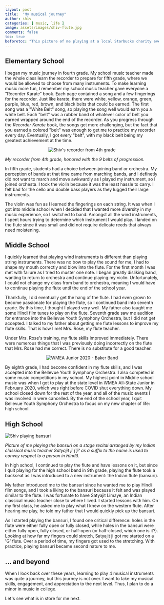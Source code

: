 ```yaml
---
layout: post
title:  "My musical journey"
author: shiv
categories: [ music, life ]
image: assets/images/shiv-flute.jpg
comments: false
toc: true
beforetoc: "This picture of me playing at a local Starbucks charity event organized by my teacher Mrs. Rose. My story of how I picked up different musical instruments follows."
---
```

## Elementary School
I began my music journey in fourth grade. My school music teacher made the whole class learn the recorder to prepare for fifth grade, where we would be allowed to choose from many instruments. To make learning music more fun, I remember my school music teacher gave everyone a "Recorder Karate" book. Each page contained a song and a few fingerings for the recorder. Just like karate, there were white, yellow, orange, green, purple, blue, red, brown, and black belts that could be earned. The first song was a "White Belt" song, so playing the song well would earn you a white belt. Each "belt" was a rubber band of whatever color of belt you earned wrapped around the end of the recorder. As you progress through the _Recorder Karate_ book, the songs get more challenging, but the fact that you earned a colored "belt" was enough to get me to practice my recorder every day. Eventually, I got every "belt", with my black belt being my greatest achievement at the time.

<p style="text-align: center;">
<img class="shadow-lg" src="{{site.baseurl}}/assets/images/recorder-belts.jpg" alt="Shiv's recorder from 4th grade" />
</p>
<i>My recorder from 4th grade, honored with the 9 belts of progression.</i>

<p>In fifth grade, students had a choice between joining band or orchestra. My perception of bands at that time came from marching bands, and I definetly did not want to march and move awkwardly as I played my instrument, so I joined orchesta. I took the violin because it was the least hassle to carry. I felt bad for the cello and double bass players as they lugged their large instruments.</p>

<p>The violin was fun as I learned the fingerings on each string. It was when I got into middle school when I decided that I wanted more diversity in my music experience, so I switched to band. Amongst all the wind instruments, I spent hours trying to determine which instrument I would play. I landed on the flute since it was small and did not require delicate reeds that always need moistening.</p>

## Middle School
<p>I quickly learned that playing wind instruments is different than playing string instruments. There was no bow to play the sound for me, I had to shape my mouth correctly and blow into the flute. For the first month I was met with failure as I tried to muster one note. I began greatly disliking band, wanting to return to orchestra and continue playing my violin. Unfortunately, I could not change my class from band to orchestra, meaning I would have to continue playing the flute until the end of the school year.</p>

<p>Thankfully, I did eventually get the hang of the flute. I had even grown to become passionate for playing the flute, so I continued band into seventh grade. By this time, I thought I played very well. My father also taught me some Hindi film tunes to play on the flute. Seventh grade saw me audition for entrance into the Bellevue Youth Symphony Orchestra, but I did not get accepted. I talked to my father about getting me flute lessons to improve my flute skills. That is how I met Mrs. Rose, my flute teacher.</p>

<p> Under Mrs. Rose's training, my flute skills improved immediately. There were numerous things that I was previously doing incorrectly on the flute that Mrs. Rose had me correct. There is no substitute for a good teacher.</p>

<p style="text-align: center;">
<img class="shadow-lg" src="{{site.baseurl}}/assets/images/wmea-shiv-2020.jpg" alt="WMEA Junior 2020 - Baker Band" />
</p>

By eighth grade, I had become confident in my flute skills, and I was accepted into the Bellevue Youth Symphony Orchestra. I also competed in some music competitions in my school. My highest point in Middle school music was when I got to play at the state level in WMEA All-State Junior in February 2020, which was right before COVID shut everything down. My school closed down for the rest of the year, and all of the music events I was involved in were cancelled. By the end of the school year, I quit Bellevue Youth Symphony Orchestra to focus on my new chapter of life: high school.

## High School
<img class="shadow-lg" src="{{site.baseurl}}/assets/images/shiv-bansuri.jpg" alt="Shiv playing bansuri" />
<p><i>Picture of me playing the bansuri on a stage recital arranged by my Indian classical music teacher Satyajit ji ('ji' as a suffix to the name is used to convey respect to a person in Hindi).</i></p>

In high school, I continued to play the flute and have lessons on it, but since I quit playing for the high school band in 9th grade, playing the flute took a backseat as I was introduced to a new instrument: the Indian flute (bansuri).

My father introduced me to the bansuri since he wanted me to play Hindi film songs, and I took a liking to the bansuri because it felt and was played similar to the flute. I was fortunate to have Satyajit Limaye, an Indian classical music teacher close to where I lived. I started lessons with him. On my first class, he asked me to play what I knew on the western flute. After hearing me play, he told my father that I would quickly pick up the bansuri.

As I started playing the bansuri, I found one critical difference: holes in the flute were either fully open or fully closed, while holes in the bansuri were either fully open, fully closed, or half-open (or half-closed, which one is it?). Looking at how far my fingers could stretch, Satyajit ji got me started on a 'G' flute. Over a period of time, my fingers got used to the stretching. With practice, playing bansuri became second nature to me.

## ... and beyond
When I look back over these years, learning to play 4 musical instruments was quite a journey, but this journey is not over. I want to take my musical skills, engagement, and appreciation to the next level. Thus, I plan to do a minor in music in college.

Let's see what is in store for me next.


